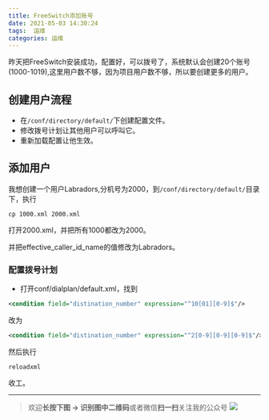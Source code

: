 ```yaml
---
title: FreeSwitch添加账号
date: 2021-05-03 14:30:24
tags:  运维
categories: 运维
---
```



昨天把FreeSwitch安装成功，配置好，可以拨号了，系统默认会创建20个账号(1000-1019),这里用户数不够，因为项目用户数不够，所以要创建更多的用户。
<!--more-->

## 创建用户流程

- 在`/conf/directory/default/`下创建配置文件。
- 修改拨号计划让其他用户可以呼叫它。
- 重新加载配置让他生效。

## 添加用户

我想创建一个用户Labradors,分机号为2000，到`/conf/directory/default/`目录下，执行

```shell
cp 1000.xml 2000.xml
```

打开2000.xml，并把所有1000都改为2000。

并把effective_caller_id_name的值修改为Labradors。

### 配置拨号计划

- 打开conf/dialplan/default.xml，找到

```xml
<condition field="distination_number" expression="^10[01][0-9]$"/>
```

改为

```xml
<condition field="distination_number" expression="^2[0-9][0-9][0-9]$"/>
```

然后执行

```shell
reloadxml
```

收工。

-----
> 欢迎**长按下图 -> 识别图中二维码**或者微信**扫一扫**关注我的公众号
> ![](https://ws1.sinaimg.cn/large/c0bee4a0gy1fpzuv3q8ayj20w60ea11n.jpg)